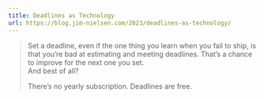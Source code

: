 ```yaml
---
title: Deadlines as Technology
url: https://blog.jim-nielsen.com/2023/deadlines-as-technology/
---
```


> Set a deadline, even if the one thing you learn when you fail to ship, is that you’re bad at estimating and meeting deadlines. That’s a chance to improve for the next one you set.  
And best of all?  
>
>There’s no yearly subscription. Deadlines are free.  

